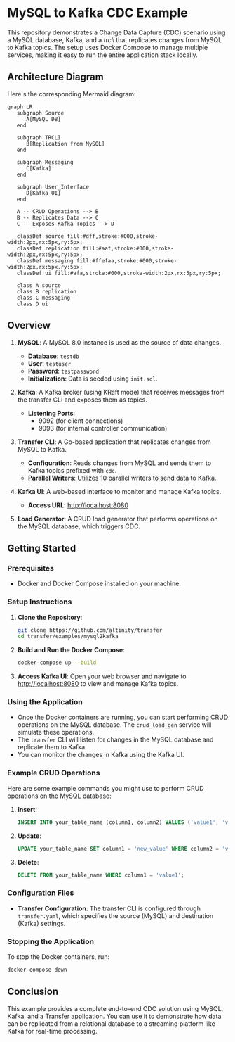 # MySQL to Kafka CDC Example

This repository demonstrates a Change Data Capture (CDC) scenario using a MySQL database, Kafka, and a *trcli* that replicates changes from MySQL to Kafka topics. The setup uses Docker Compose to manage multiple services, making it easy to run the entire application stack locally.

## Architecture Diagram

Here's the corresponding Mermaid diagram:

```mermaid
graph LR
   subgraph Source
      A[MySQL DB]
   end

   subgraph TRCLI
      B[Replication from MySQL]
   end

   subgraph Messaging
      C[Kafka]
   end

   subgraph User_Interface
      D[Kafka UI]
   end

   A -- CRUD Operations --> B
   B -- Replicates Data --> C
   C -- Exposes Kafka Topics --> D

   classDef source fill:#dff,stroke:#000,stroke-width:2px,rx:5px,ry:5px;
   classDef replication fill:#aaf,stroke:#000,stroke-width:2px,rx:5px,ry:5px;
   classDef messaging fill:#ffefaa,stroke:#000,stroke-width:2px,rx:5px,ry:5px;
   classDef ui fill:#afa,stroke:#000,stroke-width:2px,rx:5px,ry:5px;

   class A source
   class B replication
   class C messaging
   class D ui

```


## Overview

1. **MySQL**: A MySQL 8.0 instance is used as the source of data changes.
    - **Database**: `testdb`
    - **User**: `testuser`
    - **Password**: `testpassword`
    - **Initialization**: Data is seeded using `init.sql`.

2. **Kafka**: A Kafka broker (using KRaft mode) that receives messages from the transfer CLI and exposes them as topics.
    - **Listening Ports**:
        - 9092 (for client connections)
        - 9093 (for internal controller communication)

3. **Transfer CLI**: A Go-based application that replicates changes from MySQL to Kafka.
    - **Configuration**: Reads changes from MySQL and sends them to Kafka topics prefixed with `cdc`.
    - **Parallel Writers**: Utilizes 10 parallel writers to send data to Kafka.

4. **Kafka UI**: A web-based interface to monitor and manage Kafka topics.
    - **Access URL**: [http://localhost:8080](http://localhost:8080)

5. **Load Generator**: A CRUD load generator that performs operations on the MySQL database, which triggers CDC.

## Getting Started

### Prerequisites

- Docker and Docker Compose installed on your machine.

### Setup Instructions

1. **Clone the Repository**:
   ```bash
   git clone https://github.com/altinity/transfer
   cd transfer/examples/mysql2kafka
   ```

2. **Build and Run the Docker Compose**:
   ```bash
   docker-compose up --build
   ```

3. **Access Kafka UI**:
   Open your web browser and navigate to [http://localhost:8080](http://localhost:8080) to view and manage Kafka topics.

### Using the Application

- Once the Docker containers are running, you can start performing CRUD operations on the MySQL database. The `crud_load_gen` service will simulate these operations.
- The `transfer` CLI will listen for changes in the MySQL database and replicate them to Kafka.
- You can monitor the changes in Kafka using the Kafka UI.

### Example CRUD Operations

Here are some example commands you might use to perform CRUD operations on the MySQL database:

1. **Insert**:
   ```sql
   INSERT INTO your_table_name (column1, column2) VALUES ('value1', 'value2');
   ```

2. **Update**:
   ```sql
   UPDATE your_table_name SET column1 = 'new_value' WHERE column2 = 'value2';
   ```

3. **Delete**:
   ```sql
   DELETE FROM your_table_name WHERE column1 = 'value1';
   ```

### Configuration Files

- **Transfer Configuration**: The transfer CLI is configured through `transfer.yaml`, which specifies the source (MySQL) and destination (Kafka) settings.

### Stopping the Application

To stop the Docker containers, run:

```bash
docker-compose down
```

## Conclusion

This example provides a complete end-to-end CDC solution using MySQL, Kafka, and a Transfer application. You can use it to demonstrate how data can be replicated from a relational database to a streaming platform like Kafka for real-time processing.
